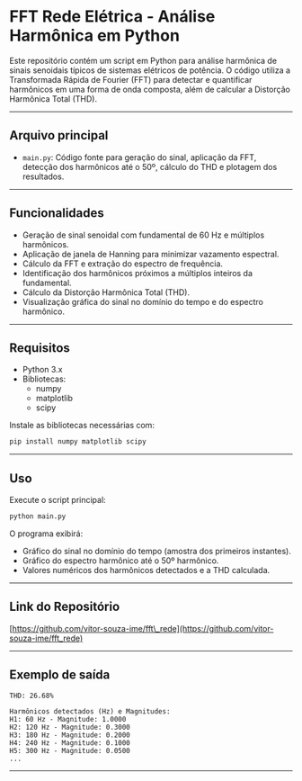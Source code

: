 # FFT Rede Elétrica - Análise Harmônica em Python

Este repositório contém um script em Python para análise harmônica de sinais senoidais típicos de sistemas elétricos de potência. O código utiliza a Transformada Rápida de Fourier (FFT) para detectar e quantificar harmônicos em uma forma de onda composta, além de calcular a Distorção Harmônica Total (THD).

---

## Arquivo principal

- `main.py`: Código fonte para geração do sinal, aplicação da FFT, detecção dos harmônicos até o 50º, cálculo do THD e plotagem dos resultados.

---

## Funcionalidades

- Geração de sinal senoidal com fundamental de 60 Hz e múltiplos harmônicos.
- Aplicação de janela de Hanning para minimizar vazamento espectral.
- Cálculo da FFT e extração do espectro de frequência.
- Identificação dos harmônicos próximos a múltiplos inteiros da fundamental.
- Cálculo da Distorção Harmônica Total (THD).
- Visualização gráfica do sinal no domínio do tempo e do espectro harmônico.

---

## Requisitos

- Python 3.x
- Bibliotecas:
  - numpy
  - matplotlib
  - scipy

Instale as bibliotecas necessárias com:

```bash
pip install numpy matplotlib scipy
````

---

## Uso

Execute o script principal:

```bash
python main.py
```

O programa exibirá:

* Gráfico do sinal no domínio do tempo (amostra dos primeiros instantes).
* Gráfico do espectro harmônico até o 50º harmônico.
* Valores numéricos dos harmônicos detectados e a THD calculada.

---

## Link do Repositório

[https://github.com/vitor-souza-ime/fft\_rede](https://github.com/vitor-souza-ime/fft_rede)

---

## Exemplo de saída

```
THD: 26.68%

Harmônicos detectados (Hz) e Magnitudes:
H1: 60 Hz - Magnitude: 1.0000
H2: 120 Hz - Magnitude: 0.3000
H3: 180 Hz - Magnitude: 0.2000
H4: 240 Hz - Magnitude: 0.1000
H5: 300 Hz - Magnitude: 0.0500
...
```

---



